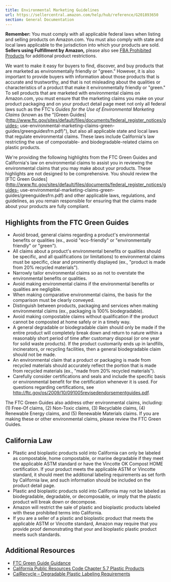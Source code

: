```yaml
---
title: Environmental Marketing Guidelines
url: https://sellercentral.amazon.com/help/hub/reference/G201893650
section: General Documentation
---
```


**Remember:** You must comply with all applicable federal laws when listing
and selling products on Amazon.com. You must also comply with state and local
laws applicable to the jurisdiction into which your products are sold.
**Sellers using Fulfillment by Amazon,** please also see [FBA Prohibited
Products](/gp/help/201730840) for additional product restrictions.

We want to make it easy for buyers to find, discover, and buy products that
are marketed as environmentally friendly or "green." However, it is also
important to provide buyers with information about those products that is
accurate and trustworthy, and that is not misleading about the qualities or
characteristics of a product that make it environmentally friendly or "green."
To sell products that are marketed with environmental claims on Amazon.com,
you must ensure that the marketing claims you make on your product packaging
and on your product detail page meet not only all federal laws such as the
FTC's _Guides for the Use of Environmental Marketing Claims_ (known as the
"[Green
Guides](http://www.ftc.gov/sites/default/files/documents/federal_register_notices/guides-
use-environmental-marketing-claims-green-guides/greenguidesfrn.pdf)"), but
also all applicable state and local laws that regulate environmental claims.
These laws include California's law restricting the use of compostable- and
biodegradable-related claims on plastic products.

We're providing the following highlights from the FTC Green Guides and
California's law on environmental claims to assist you in reviewing the
environmental claims that you may make about your products. These highlights
are not designed to be comprehensive. You should review the [FTC Green
Guides](http://www.ftc.gov/sites/default/files/documents/federal_register_notices/guides-
use-environmental-marketing-claims-green-guides/greenguidesfrn.pdf) and other
applicable laws, regulations, and guidelines, as you remain responsible for
ensuring that the claims made about your products are fully compliant.

## Highlights from the FTC Green Guides

  * Avoid broad, general claims regarding a product's environmental benefits or qualities (ex., avoid "eco-friendly" or "environmentally friendly" or "green").
  * All claims about a product's environmental benefits or qualities should be specific, and all qualifications (or limitations) to environmental claims must be specific, clear and prominently displayed (ex., "product is made from 20% recycled materials").
  * Narrowly tailor environmental claims so as not to overstate the environmental benefits or qualities.
  * Avoid making environmental claims if the environmental benefits or qualities are negligible.
  * When making comparative environmental claims, the basis for the comparison must be clearly conveyed.
  * Distinguish between products, packaging and services when making environmental claims (ex., packaging is 100% biodegradable).
  * Avoid making compostable claims without qualification if the product cannot be composted at home safely or in a timely way.
  * A general degradable or biodegradable claim should only be made if the entire product will completely break down and return to nature within a reasonably short period of time after customary disposal (or one year for solid waste products). If the product customarily ends up in landfills, incinerators, or recycling facilities, then a general biodegradable claim should not be made.
  * An environmental claim that a product or packaging is made from recycled materials should accurately reflect the portion that is made from recycled materials (ex., "made from 20% recycled materials").
  * Carefully consider certifications and seals and include the specific basis or environmental benefit for the certification whenever it is used. For questions regarding certifications, see <http://ftc.gov/os/2009/10/091005revisedendorsementguides.pdf>.

The FTC Green Guides also address other environmental claims, including: (1)
Free-Of claims, (2) Non-Toxic claims, (3) Recyclable claims, (4) Renewable
Energy claims, and (5) Renewable Materials claims. If you are making these or
other environmental claims, please review the FTC Green Guides.

## California Law

  * Plastic and bioplastic products sold into California can only be labeled as compostable, home compostable, or marine degradable if they meet the applicable ASTM standard or have the Vincotte OK Compost HOME certification. If your product meets the applicable ASTM or Vincotte standard, it should meet the additional labeling requirements as set forth by California law, and such information should be included on the product detail page.
  * Plastic and bioplastic products sold into California may not be labeled as biodegradable, degradable, or decomposable, or imply that the plastic product will break down or decompose.
  * Amazon will restrict the sale of plastic and bioplastic products labeled with these prohibited terms into California.
  * If you are a seller of a plastic and bioplastic product that meets the applicable ASTM or Vincotte standard, Amazon may require that you provide proof demonstrating that your and bioplastic plastic product meets such standards.

## Additional Resources

  * [FTC Green Guide Guidance](https://www.ftc.gov/sites/default/files/attachments/press-releases/ftc-issues-revised-green-guides/greenguides.pdf)
  * [California Public Resources Code Chapter 5.7 Plastic Products](http://leginfo.legislature.ca.gov/faces/codes_displayText.xhtml?division=30.&chapter=5.7.&part=3.&lawCode=PRC)
  * [CalRecycle – Degradable Plastic Labeling Requirements](https://www.calrecycle.ca.gov/plastics/degradables/Labeling)

